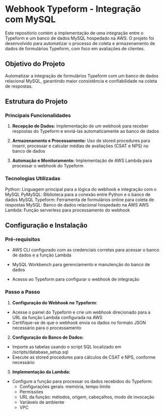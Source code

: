 # Webhook Typeform - Integração com MySQL

Este repositório contém a implementação de uma integração entre o Typeform e um banco de dados MySQL hospedado na AWS. O projeto foi desenvolvido para automatizar o processo de coleta e armazenamento de dados de formulários Typeform, com foco em avaliações de clientes.

## Objetivo do Projeto

Automatizar a integração de formulários Typeform com um banco de dados relacional MySQL, garantindo maior consistência e confiabilidade na coleta de respostas.

## Estrutura do Projeto
### Principais Funcionalidades
1. **Recepção de Dados:** Implementação de um webhook para receber respostas do Typeform e enviá-las automaticamente ao banco de dados
   
2. **Armazenamento e Processamento:** Uso de stored procedures para inserir, processar e calcular médias de avaliações (CSAT e NPS) no banco de dados
   
3. **Automação e Monitoramento:** Implementação de AWS Lambda para processar o webhook do Typeform

### Tecnologias Utilizadas
Python: Linguagem principal para a lógica do webhook e integração com o MySQL
PyMySQL: Biblioteca para a conexão entre Python e o banco de dados MySQL
Typeform: Ferramenta de formulários online para coleta de respostas
MySQL: Banco de dados relacional hospedado na AWS
AWS Lambda: Função serverless para processamento do webhook

## Configuração e Instalação
### Pré-requisitos
- AWS CLI configurado com as credenciais corretas para acessar o banco de dados e a função Lambda
  
- MySQL Workbench para gerenciamento e manutenção do banco de dados
  
- Acesso ao Typeform para configurar o webhook de integração

### Passo a Passo
1. **Configuração do Webhook no Typeform**:
- Acesse o painel do Typeform e crie um webhook direcionado para a URL da função Lambda configurada na AWS
- Certifique-se de que o webhook envia os dados no formato JSON necessário para o processamento

2. **Configuração do Banco de Dados:**
- Importe as tabelas usando o script SQL localizado em /scripts/database_setup.sql
- Execute as stored procedures para cálculos de CSAT e NPS, conforme necessário

3. **Implementação da Lambda:**

- Configure a função para processar os dados recebidos do Typeform:
     - Configurações gerais: memória, tempo limite
     - Permissões
     - URL da função:  métodos, origem, cabeçalhos, modo de invocação
     - Variáveis de ambiente
     - VPC
